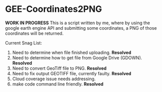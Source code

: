 # GEE-Coordinates2PNG
**WORK IN PROGRESS**
This is a script written by me, where by using the google earth engine API and submitting some coordinates, a PNG of those coordinates will be returned.


Current Snag List:
1. Need to determine when file finished uploading. **Resolved**
2. Need to determine how to get file from Google Drive (GDOWN). **Resolved**
3. Need to convert GeoTiff file to PNG. **Resolved**
4. Need to fix output GEOTIFF file, currently faulty. **Resolved**
5. Cloud coverage issue needs addressing.
6. make code command line friendly. **Resolved** 
